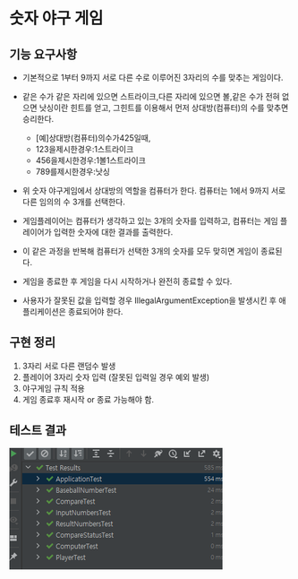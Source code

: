 # 숫자 야구 게임


## 기능 요구사항

* 기본적으로 1부터 9까지 서로 다른 수로 이루어진 3자리의 수를 맞추는 게임이다.
* 같은 수가 같은 자리에 있으면 스트라이크,다른 자리에 있으면 볼,같은 수가 전혀 없으면 낫싱이란 힌트를 얻고,
   그힌트를 이용해서 먼저 상대방(컴퓨터)의 수를 맞추면 승리한다.
  * [예]상대방(컴퓨터)의수가425일때,
  * 123을제시한경우:1스트라이크
  * 456을제시한경우:1볼1스트라이크
  * 789를제시한경우:낫싱
  
* 위 숫자 야구게임에서 상대방의 역할을 컴퓨터가 한다. 컴퓨터는 1에서 9까지 서로 다른 임의의 수 3개를 선택한다.
* 게임플레이어는 컴퓨터가 생각하고 있는 3개의 숫자를 입력하고, 컴퓨터는 게임 플레이어가 입력한 숫자에 대한 결과를 출력한다.
* 이 같은 과정을 반복해 컴퓨터가 선택한 3개의 숫자를 모두 맞히면 게임이 종료된다.

* 게임을 종료한 후 게임을 다시 시작하거나 완전히 종료할 수 있다.
* 사용자가 잘못된 값을 입력할 경우 IllegalArgumentException을 발생시킨 후 애플리케이션은 종료되어야 한다.


## 구현 정리

1. 3자리 서로 다른 랜덤수 발생
2. 플레이어 3자리 숫자 입력 (잘못된 입력일 경우 예외 발생)
3. 야구게임 규칙 적용
4. 게임 종료후 재시작 or 종료 가능해야 함.


## 테스트 결과

![img.png](img.png)